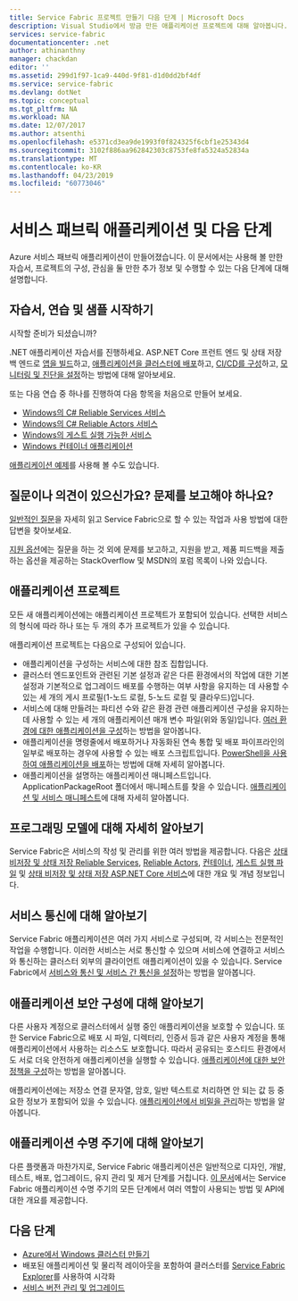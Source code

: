 ```yaml
---
title: Service Fabric 프로젝트 만들기 다음 단계 | Microsoft Docs
description: Visual Studio에서 방금 만든 애플리케이션 프로젝트에 대해 알아봅니다.  자습서를 사용하여 서비스를 빌드하는 방법을 알아보고 Service Fabric용 서비스 개발에 대해 자세히 알아봅니다.
services: service-fabric
documentationcenter: .net
author: athinanthny
manager: chackdan
editor: ''
ms.assetid: 299d1f97-1ca9-440d-9f81-d1d0dd2bf4df
ms.service: service-fabric
ms.devlang: dotNet
ms.topic: conceptual
ms.tgt_pltfrm: NA
ms.workload: NA
ms.date: 12/07/2017
ms.author: atsenthi
ms.openlocfilehash: e5371cd3ea9de1993f0f824325f6cbf1e25343d4
ms.sourcegitcommit: 3102f886aa962842303c8753fe8fa5324a52834a
ms.translationtype: MT
ms.contentlocale: ko-KR
ms.lasthandoff: 04/23/2019
ms.locfileid: "60773046"
---
```

# <a name="your-service-fabric-application-and-next-steps"></a>서비스 패브릭 애플리케이션 및 다음 단계
Azure 서비스 패브릭 애플리케이션이 만들어졌습니다. 이 문서에서는 사용해 볼 만한 자습서, 프로젝트의 구성, 관심을 둘 만한 추가 정보 및 수행할 수 있는 다음 단계에 대해 설명합니다.

## <a name="get-started-with-tutorials-walk-throughs-and-samples"></a>자습서, 연습 및 샘플 시작하기
시작할 준비가 되셨습니까?  

.NET 애플리케이션 자습서를 진행하세요. ASP.NET Core 프런트 엔드 및 상태 저장 백 엔드로 [앱을 빌드](service-fabric-tutorial-create-dotnet-app.md)하고, [애플리케이션을 클러스터에 배포](service-fabric-tutorial-deploy-app-to-party-cluster.md)하고, [CI/CD를 구성](service-fabric-tutorial-deploy-app-with-cicd-vsts.md)하고, [모니터링 및 진단을 설정](service-fabric-tutorial-monitoring-aspnet.md)하는 방법에 대해 알아보세요.

또는 다음 연습 중 하나를 진행하여 다음 항목을 처음으로 만들어 보세요.
- [Windows의 C# Reliable Services 서비스](service-fabric-reliable-services-quick-start.md) 
- [Windows의 C# Reliable Actors 서비스](service-fabric-reliable-actors-get-started.md) 
- [Windows의 게스트 실행 가능한 서비스](quickstart-guest-app.md) 
- [Windows 컨테이너 애플리케이션](service-fabric-get-started-containers.md) 

[애플리케이션 예제](https://aka.ms/servicefabricsamples)를 사용해 볼 수도 있습니다.

## <a name="have-questions-or-feedback--need-to-report-an-issue"></a>질문이나 의견이 있으신가요?  문제를 보고해야 하나요?
[일반적인 질문](service-fabric-common-questions.md)을 자세히 읽고 Service Fabric으로 할 수 있는 작업과 사용 방법에 대한 답변을 찾아보세요.

[지원 옵션](service-fabric-support.md)에는 질문을 하는 것 외에 문제를 보고하고, 지원을 받고, 제품 피드백을 제출하는 옵션을 제공하는 StackOverflow 및 MSDN의 포럼 목록이 나와 있습니다.

## <a name="the-application-project"></a>애플리케이션 프로젝트
모든 새 애플리케이션에는 애플리케이션 프로젝트가 포함되어 있습니다. 선택한 서비스의 형식에 따라 하나 또는 두 개의 추가 프로젝트가 있을 수 있습니다.

애플리케이션 프로젝트는 다음으로 구성되어 있습니다.

* 애플리케이션을 구성하는 서비스에 대한 참조 집합입니다.
* 클러스터 엔드포인트와 관련된 기본 설정과 같은 다른 환경에서의 작업에 대한 기본 설정과 기본적으로 업그레이드 배포를 수행하는 여부 사항을 유지하는 데 사용할 수 있는 세 개의 게시 프로필(1-노드 로컬, 5-노드 로컬 및 클라우드)입니다.
* 서비스에 대해 만들려는 파티션 수와 같은 환경 관련 애플리케이션 구성을 유지하는 데 사용할 수 있는 세 개의 애플리케이션 매개 변수 파일(위와 동일)입니다. [여러 환경에 대한 애플리케이션을 구성](service-fabric-manage-multiple-environment-app-configuration.md)하는 방법을 알아봅니다.
* 애플리케이션을 명령줄에서 배포하거나 자동화된 연속 통합 및 배포 파이프라인의 일부로 배포하는 경우에 사용할 수 있는 배포 스크립트입니다. [PowerShell을 사용하여 애플리케이션을 배포](service-fabric-deploy-remove-applications.md)하는 방법에 대해 자세히 알아봅니다.
* 애플리케이션을 설명하는 애플리케이션 매니페스트입니다. ApplicationPackageRoot 폴더에서 매니페스트를 찾을 수 있습니다. [애플리케이션 및 서비스 매니페스트](service-fabric-application-model.md)에 대해 자세히 알아봅니다.



## <a name="learn-more-about-the-programming-models"></a>프로그래밍 모델에 대해 자세히 알아보기
Service Fabric은 서비스의 작성 및 관리를 위한 여러 방법을 제공합니다.  다음은 [상태 비저장 및 상태 저장 Reliable Services](service-fabric-reliable-services-introduction.md), [Reliable Actors](service-fabric-reliable-actors-introduction.md), [컨테이너](service-fabric-containers-overview.md), [게스트 실행 파일](service-fabric-guest-executables-introduction.md) 및 [상태 비저장 및 상태 저장 ASP.NET Core 서비스](service-fabric-reliable-services-communication-aspnetcore.md)에 대한 개요 및 개념 정보입니다.

## <a name="learn-about-service-communication"></a>서비스 통신에 대해 알아보기
Service Fabric 애플리케이션은 여러 가지 서비스로 구성되며, 각 서비스는 전문적인 작업을 수행합니다. 이러한 서비스는 서로 통신할 수 있으며 서비스에 연결하고 서비스와 통신하는 클러스터 외부의 클라이언트 애플리케이션이 있을 수 있습니다. Service Fabric에서 [서비스와 통신 및 서비스 간 통신을 설정](service-fabric-connect-and-communicate-with-services.md)하는 방법을 알아봅니다. 

## <a name="learn-about-configuring-application-security"></a>애플리케이션 보안 구성에 대해 알아보기
다른 사용자 계정으로 클러스터에서 실행 중인 애플리케이션을 보호할 수 있습니다. 또한 Service Fabric으로 배포 시 파일, 디렉터리, 인증서 등과 같은 사용자 계정을 통해 애플리케이션에서 사용하는 리소스도 보호합니다. 따라서 공유되는 호스티드 환경에서도 서로 더욱 안전하게 애플리케이션을 실행할 수 있습니다.  [애플리케이션에 대한 보안 정책을 구성](service-fabric-application-runas-security.md)하는 방법을 알아봅니다.

애플리케이션에는 저장소 연결 문자열, 암호, 일반 텍스트로 처리하면 안 되는 값 등 중요한 정보가 포함되어 있을 수 있습니다. [애플리케이션에서 비밀을 관리](service-fabric-application-secret-management.md)하는 방법을 알아봅니다.

## <a name="learn-about-the-application-lifecycle"></a>애플리케이션 수명 주기에 대해 알아보기
다른 플랫폼과 마찬가지로, Service Fabric 애플리케이션은 일반적으로 디자인, 개발, 테스트, 배포, 업그레이드, 유지 관리 및 제거 단계를 거칩니다. [이 문서](service-fabric-application-lifecycle.md)에서는 Service Fabric 애플리케이션 수명 주기의 모든 단계에서 여러 역할이 사용되는 방법 및 API에 대한 개요를 제공합니다.

## <a name="next-steps"></a>다음 단계
- [Azure에서 Windows 클러스터 만들기](service-fabric-tutorial-create-vnet-and-windows-cluster.md)
- 배포된 애플리케이션 및 물리적 레이아웃을 포함하여 클러스터를 [Service Fabric Explorer](service-fabric-visualizing-your-cluster.md)를 사용하여 시각화
- [서비스 버전 관리 및 업그레이드](service-fabric-application-upgrade-tutorial.md)


